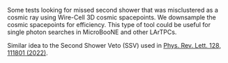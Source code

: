 
Some tests looking for missed second shower that was misclustered as a cosmic ray using Wire-Cell 3D cosmic spacepoints. We downsample the cosmic spacepoints for efficiency. This type of tool could be useful for single photon searches in MicroBooNE and other LArTPCs. 

Similar idea to the Second Shower Veto (SSV) used in [Phys. Rev. Lett. 128, 111801 (2022)](https://doi.org/10.1103/PhysRevLett.128.111801).

